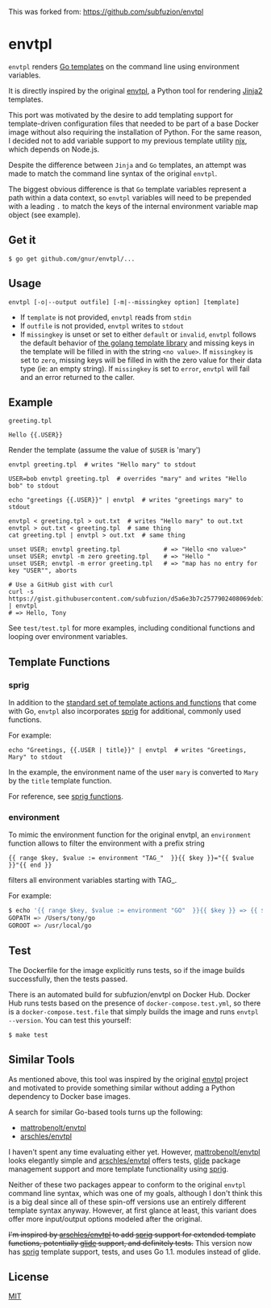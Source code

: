 This was forked from: https://github.com/subfuzion/envtpl

# envtpl

`envtpl` renders [Go templates] on the command line using environment variables.

It is directly inspired by the original [envtpl], a Python tool for rendering
[Jinja2] templates.

This port was motivated by the desire to add templating support for template-driven
configuration files that needed to be part of a base Docker image without also
requiring the installation of Python. For the same reason, I decided not to add
variable support to my previous template utility [njx], which depends on Node.js.

Despite the difference between `Jinja` and `Go` templates, an attempt was made
to match the command line syntax of the original `envtpl`.

The biggest obvious difference is that `Go` template variables represent a path within
a data context, so `envtpl` variables will need to be prepended with a leading `.` to
match the keys of the internal environment variable map object (see example).

## Get it

    $ go get github.com/gnur/envtpl/...

## Usage

    envtpl [-o|--output outfile] [-m|--missingkey option] [template]

* If `template` is not provided, `envtpl` reads from `stdin`
* If `outfile` is not provided, `envtpl` writes to `stdout`
* If `missingkey` is unset or set to either `default` or `invalid`,
  `envtpl` follows the default behavior of
  [the golang template library](https://golang.org/pkg/text/template/#Template.Option)
  and missing keys in the template will be filled in with the string
  `<no value>`.  If `missingkey` is set to `zero`, missing keys will be
  filled in with the zero value for their data type (ie: an empty
  string).  If `missingkey` is set to `error`, `envtpl` will fail and
  an error returned to the caller.

## Example

`greeting.tpl`

    Hello {{.USER}}

Render the template (assume the value of `$USER` is 'mary')

    envtpl greeting.tpl  # writes "Hello mary" to stdout

    USER=bob envtpl greeting.tpl  # overrides "mary" and writes "Hello bob" to stdout

    echo "greetings {{.USER}}" | envtpl  # writes "greetings mary" to stdout

    envtpl < greeting.tpl > out.txt  # writes "Hello mary" to out.txt
    envtpl > out.txt < greeting.tpl  # same thing
    cat greeting.tpl | envtpl > out.txt  # same thing

    unset USER; envtpl greeting.tpl            # => "Hello <no value>"
    unset USER; envtpl -m zero greeting.tpl    # => "Hello "
    unset USER; envtpl -m error greeting.tpl   # => "map has no entry for key "USER"", aborts

	# Use a GitHub gist with curl
	curl -s https://gist.githubusercontent.com/subfuzion/d5a6e3b7c2577902408069deb1d8e4d7/raw/2e4c0b894e2983411a20ffa5ee84aeafa5c6ebfb/greeting.tpl | envtpl
	# => Hello, Tony

See `test/test.tpl` for more examples, including conditional functions and looping over environment variables.

## Template Functions

### sprig
In addition to the [standard set of template actions and functions][standard-templates]
that come with Go, `envtpl` also incorporates [sprig] for additional, commonly used functions.

For example:

    echo "Greetings, {{.USER | title}}" | envtpl  # writes "Greetings, Mary" to stdout

In the example, the environment name of the user `mary` is converted to `Mary` by the `title` template function.

For reference, see [sprig functions].

### environment

To mimic the environment function for the original envtpl, an `environment` function allows to filter the environment with a prefix string

    {{ range $key, $value := environment "TAG_"  }}{{ $key }}="{{ $value }}"{{ end }}

filters all environment variables starting with TAG_.

For example:

```bash
$ echo '{{ range $key, $value := environment "GO"  }}{{ $key }} => {{ $value }} {{ "\n" }}{{ end }}' | envtpl
GOPATH => /Users/tony/go
GOROOT => /usr/local/go
```

	
## Test

The Dockerfile for the image explicitly runs tests, so if the image
builds successfully, then the tests passed.

There is an automated build for subfuzion/envtpl on Docker Hub. Docker
Hub runs tests based on the presence of `docker-compose.test.yml`, so
there is a `docker-compose.test.file` that simply builds the image and
runs `envtpl --version`. You can test this yourself:

    $ make test

## Similar Tools

As mentioned above, this tool was inspired by the original [envtpl] project and
motivated to provide something similar without adding a Python dependency to
Docker base images.

A search for similar Go-based tools turns up the following:

 * [mattrobenolt/envtpl]
 * [arschles/envtpl]

I haven't spent any time evaluating either yet. However, [mattrobenolt/envtpl] looks elegantly simple and [arschles/envtpl] offers tests, [glide] package management support and more template functionality using [sprig].

Neither of these two packages appear to conform to the original `envtpl` command line syntax, which was one of my goals, although I don't think this is a big deal since all of these spin-off versions use an entirely different template syntax anyway. However, at first glance at least, this variant does offer more input/output options modeled after the original.

~~I'm inspired by [arschles/envtpl] to add [sprig] support for extended template functions, potentially [glide] support, and definitely tests.~~ This version now has [sprig] template support, tests, and uses Go 1.1. modules instead of glide.

## License

[MIT](https://raw.githubusercontent.com/gnur/envtpl/master/LICENSE)


[arschles/envtpl]:     https://github.com/arschles/envtpl
[envtpl]:              https://github.com/andreasjansson/envtpl
[glide]:               https://github.com/Masterminds/glide
[Go templates]:        https://golang.org/pkg/text/template/
[Jinja2]:              http://jinja.pocoo.org/docs/dev/
[mattrobenolt/envtpl]: https://github.com/mattrobenolt/envtpl
[njx]:                 https://github.com/subfuzion/njx
[sprig]:               https://github.com/Masterminds/sprig
[sprig functions]:     http://masterminds.github.io/sprig/
[standard-templates]:  https://golang.org/pkg/text/template/
